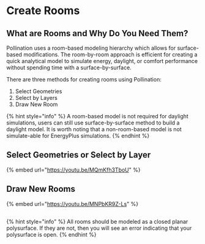 # Create Rooms

## What are Rooms and Why Do You Need Them?

Pollination uses a room-based modeling hierarchy which allows for surface-based modifications. The room-by-room approach is efficient for creating a quick analytical model to simulate energy, daylight, or comfort performance without spending time with a surface-by-surface.

There are three methods for creating rooms using Pollination:&#x20;

1. Select Geometries
2. Select by Layers
3. Draw New Room

{% hint style="info" %}
A room-based model is not required for daylight simulations, users can still use surface-by-surface method to build a daylight model. It is worth noting that a non-room-based model is not simulate-able for EnergyPlus simulations.
{% endhint %}

## Select Geometries or Select by Layer

{% embed url="https://youtu.be/MQmKfh3TboU" %}

## Draw New Rooms

{% embed url="https://youtu.be/MNPbKR9Z-Ls" %}



##

{% hint style="info" %}
All rooms should be modeled as a closed planar polysurface. If they are not, then you will see an error indicating that your polysurface is open.
{% endhint %}

